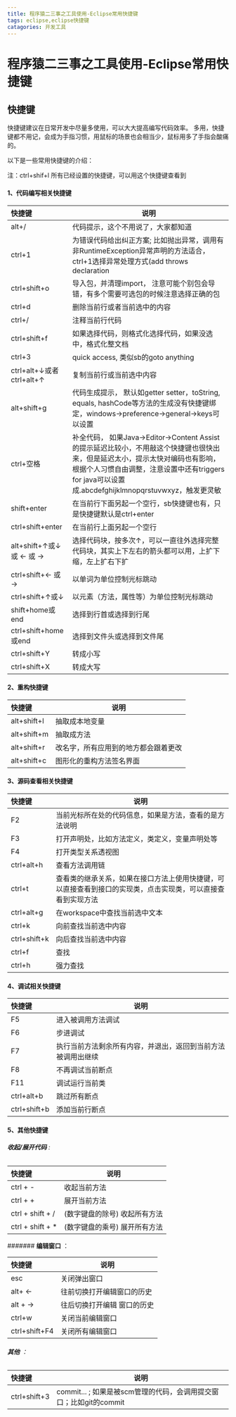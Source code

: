 ```yaml
---
title: 程序猿二三事之工具使用-Eclipse常用快捷键
tags: eclipse,eclipse快捷键
catagories: 开发工具
---
```


# 程序猿二三事之工具使用-Eclipse常用快捷键

## **快捷键**

快捷键建议在日常开发中尽量多使用，可以大大提高编写代码效率。
多用，快捷键都不用记，会成为手指习惯，用鼠标的场景也会相当少，鼠标用多了手指会酸痛的。 

以下是一些常用快捷键的介绍： 

注：ctrl+shif+l 所有已经设置的快捷键，可以用这个快捷键查看到

#### **1、代码编写相关快捷键**

|快捷键|说明|
|:---------------------|-------------------------------------------------|
|alt+/|代码提示，这个不用说了，大家都知道|
|ctrl+1|为错误代码给出纠正方案;  比如抛出异常，调用有非RuntimeException异常声明的方法适合，ctrl+1选择异常处理方式(add throws declaration|Surround with try/catch)，回车；实现接口，引入接口后，在类上ctrl+1选择add unimplements method, 回车；我常用的是调用一个方法，要将方法返回值设置给本地变量，直接写方法调用，然后ctrl+1, Assign statement to new local variable, 搞定， 也可以使用ctrl+2, l  (L的小写)， 但ctrl+2类型的是组合快捷键，需要先按ctrl+2等选择界面出来后，才能选再按l， 比较慢；|
|ctrl+shift+o|导入包，并清理import， 注意可能个别包会导错，有多个需要可选包的时候注意选择正确的包|
|ctrl+d|删除当前行或者当前选中的内容|
|ctrl+/|注释当前行代码|
|ctrl+shift+f|如果选择代码，则格式化选择代码，如果没选中，格式化整文档|
|ctrl+3|quick access,  类似sb的goto anything|
|ctrl+alt+↓或者ctrl+alt+↑|复制当前行或当前选中内容|
|alt+shift+g|代码生成提示， 默认如getter setter，toString, equals, hashCode等方法的生成没有快捷键绑定，windows->preference->general->keys可以设置|
|ctrl+空格|补全代码， 如果Java->Editor->Content Assist的提示延迟比较小，不用敲这个快捷键也很快出来，但是延迟太小，提示太快对编码也有影响，根据个人习惯自由调整，注意设置中还有triggers for java可以设置成.abcdefghijklmnopqrstuvwxyz，触发更灵敏|
|shift+enter|在当前行下面另起一个空行，sb快捷键也有，只是快捷键默认是ctrl+enter|
|ctrl+shift+enter|在当前行上面另起一个空行|
|alt+shift+↑或↓或 ← 或 →|选择代码块，按多次↑，可以一直往外选择完整代码块，其实上下左右的箭头都可以用，上扩下缩，左上扩右下扩|
|ctrl+shift+← 或 →|以单词为单位控制光标跳动|
|ctrl+shift+↑或↓|以元素（方法，属性等）为单位控制光标跳动|
|shift+home或end|选择到行首或选择到行尾|
|ctrl+shift+home或end|选择到文件头或选择到文件尾|
|ctrl+shift+Y|转成小写|
|ctrl+shift+X|转成大写|

#### **2、重构快捷键**

|快捷键|说明|
|:---------------------|-------------------------------------------------|
|alt+shift+l|抽取成本地变量|
|alt+shift+m|抽取成方法|
|alt+shift+r|改名字，所有应用到的地方都会跟着更改|
|alt+shift+c|图形化的重构方法签名界面|

#### **3、源码查看相关快捷键**

|快捷键|说明|
|:---------------------|-------------------------------------------------|
|F2          |当前光标所在处的代码信息，如果是方法，查看的是方法说明|                                                        
|F3          |打开声明处，比如方法定义，类定义，变量声明处等|
|F4          |打开类型关系透视图|
|ctrl+alt+h  |查看方法调用链|
|ctrl+t      |查看类的继承关系，如果在接口方法上使用快捷键，可以直接查看到接口的实现类，点击实现类，可以直接查看到实现方法|
|ctrl+alt+g  |在workspace中查找当前选中文本|
|ctrl+k      |向前查找当前选中内容|
|ctrl+shift+k|向后查找当前选中内容|
|ctrl+f      |查找|
|ctrl+h      |强力查找|



#### **4、调试相关快捷键**

|快捷键|说明|
|:---------------------|-------------------------------------------------|
|F5          |进入被调用方法调试|
|F6          |步进调试|
|F7          |执行当前方法剩余所有内容，并退出，返回到当前方法被调用出继续| 
|F8          |不再调试当前断点|
|F11         |调试运行当前类|
|ctrl+alt+b  |跳过所有断点|
|ctrl+shift+b|添加当前行断点|

#### **5、其他快捷键**

###### **收起/展开代码** :

|快捷键|说明|
|:---------------------|-------------------------------------------------|
|ctrl + -          | 收起当前方法 |
|ctrl + +          |展开当前方法|
|ctrl + shift + /  |(数字键盘的除号)            收起所有方法|
|ctrl + shift + *  |(数字键盘的乘号)            展开所有方法|

####### **编辑窗口** ：

|快捷键|说明|
|:---------------------|-------------------------------------------------|
|esc          |      关闭弹出窗口|
|alt+ ←       |    往前切换打开编辑窗口的历史|
|alt + →      |    往后切换打开编辑 窗口的历史|
|ctrl+w       |    关闭当前编辑窗口|
|ctrl+shift+F4|关闭所有编辑窗口 |

###### **其他** ：

|快捷键|说明|
|:---------------------|-------------------------------------------------|
|ctrl+shift+3 |commit...   ;  如果是被scm管理的代码，会调用提交窗口；比如git的commit|

